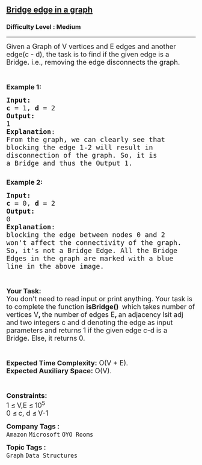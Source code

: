 <h2><a href="https://practice.geeksforgeeks.org/problems/bridge-edge-in-graph/1?utm_source=youtube&utm_medium=collab_striver_ytdescription&utm_campaign=bridge-edge-in-graph">Bridge edge in a graph</a></h2><h3>Difficulty Level : Medium</h3><hr><div class="problems_problem_content__Xm_eO"><p><span style="font-size: 18px;">Given a&nbsp;Graph of V vertices and E edges and another edge(c -&nbsp;d), the task is to find if the given edge is a Bridge<strong>.</strong>&nbsp;i.e., removing the edge disconnects the graph.</span></p>
<p>&nbsp;</p>
<p><span style="font-size: 18px;"><strong>Example 1:</strong></span></p>
<pre><span style="font-size: 18px;"><strong>Input:</strong></span>
<img src="https://media.geeksforgeeks.org/img-practice/PROD/addEditProblem/700463/Web/Other/5a46c789-a956-4196-a62c-7a1bb9d16db2_1685086697.png" alt="">
<span style="font-size: 18px;"><strong>c</strong> = 1, <strong>d</strong> = 2</span>
<span style="font-size: 18px;"><strong>Output:</strong>
1
<strong>Explanation</strong>:</span>
<span style="font-size: 18px;">From the graph, we can clearly see that
blocking the edge 1-2 will result in 
disconnection of the graph. So, it is 
a Bridge<strong> </strong>and thus the Output 1.</span>

</pre>
<p><span style="font-size: 18px;"><strong>Example 2:</strong></span></p>
<pre><span style="font-size: 18px;"><strong>Input:</strong></span>
<img src="https://media.geeksforgeeks.org/img-practice/PROD/addEditProblem/700463/Web/Other/d443aa5e-21e9-47dc-a06e-dd99ea03fbc9_1685086698.png" alt="">
<span style="font-size: 18px;"><strong>c</strong> = 0, <strong>d</strong> = 2</span>
<span style="font-size: 18px;"><strong>Output:</strong>
0
<strong>Explanation</strong>:
</span><img src="https://media.geeksforgeeks.org/img-practice/PROD/addEditProblem/700463/Web/Other/8be4152b-afea-4c19-802c-ba1647da0cf9_1685086698.png" alt="">
<span style="font-size: 18px;">blocking the edge between nodes 0 and 2
won't affect the connectivity of the graph.
So, it's not a Bridge Edge. All the Bridge
Edges in the graph are marked with a blue
line in the above image.</span>
</pre>
<p>&nbsp;</p>
<p><span style="font-size: 18px;"><strong>Your Task:</strong><br>You don't need to read input or print anything. Your task is to complete the function&nbsp;<strong>isBridge()</strong>&nbsp;</span> <span style="font-size: 18px;">which takes number of vertices V<strong>, </strong>the number of edges&nbsp;E<strong>, </strong>an adjacency lsit adj and two integers c and d denoting the edge as input parameters&nbsp;and returns 1 if the given edge c-d is a Bridge<strong>.</strong>&nbsp;Else, it returns 0.</span></p>
<p>&nbsp;</p>
<p><span style="font-size: 18px;"><strong>Expected Time Complexity:</strong>&nbsp;O(V + E).<br><strong>Expected Auxiliary Space:</strong>&nbsp;O(V).</span></p>
<p>&nbsp;</p>
<p><span style="font-size: 18px;"><strong>Constraints:</strong><br>1 </span> <span style="font-size: 18px;">≤</span> <span style="font-size: 18px;"> V,E </span> <span style="font-size: 18px;">≤</span> <span style="font-size: 18px;"> 10<sup>5</sup><br>0 </span> <span style="font-size: 18px;">≤</span> <span style="font-size: 18px;"> c, d </span> <span style="font-size: 18px;">≤</span> <span style="font-size: 18px;"> V-1</span></p></div><p><span style=font-size:18px><strong>Company Tags : </strong><br><code>Amazon</code>&nbsp;<code>Microsoft</code>&nbsp;<code>OYO Rooms</code>&nbsp;<br><p><span style=font-size:18px><strong>Topic Tags : </strong><br><code>Graph</code>&nbsp;<code>Data Structures</code>&nbsp;